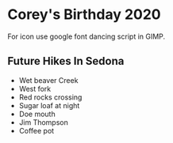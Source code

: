 # Corey's Birthday 2020

For icon use google font dancing script in GIMP.

## Future Hikes In Sedona

- Wet beaver Creek
- West fork
- Red rocks crossing
- Sugar loaf at night
- Doe mouth
- Jim Thompson
- Coffee pot
